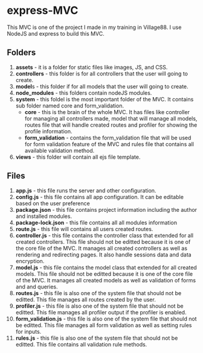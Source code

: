 # express-MVC
This MVC is one of the project I made in my training in Village88. I use NodeJS and express to build this MVC.
## Folders
1. **assets** - it is a folder for static files like images, JS, and CSS.
2. **controllers** - this folder is for all controllers that the user will going to create.
3. **model**s - this folder if for all models that the user will going to create.
4. **node_modules** - this folders contain nodeJS modules.
5. **system** - this foldel is the most important folder of the MVC. It contains sub folder named core and form_validation.
   * **core** - this is the brain of the whole MVC. It has files like controller for managing all controllers made, model that will manage all models, routes file that will handle created routes and profiler for showing the profile information.
   * **form_validation** - contains the form_validation file that will be used for form validation feature of the MVC and rules file that contains all available validation method.
6. **views** - this folder will contain all ejs file template.

## Files
1. **app.js** - this file runs the server and other configuration.
2. **config.js** - this file contains all app configuration. It can be editable based on the user preference
3. **package.json** - this file contains project information including the author and installed modules.
4. **package-lock.json** - this file contains all all modules information
5. **route.js** - this file will contains all users created routes.
6. **controller.js** - this file contains the controller class that extended for all created controllers. This file should not be editted because it is one of the core file of the MVC. It manages all created controllers as well as rendering and redirecting pages. It also handle sessions data and data encryption. 
7. **model.js** - this file contains the model class that extended for all created models. This file should not be editted because it is one of the core file of the MVC. It manages all created models as well as validation of forms and and queries.
8. **routes.js** - this file is also one of the system file that should not be editted. This file manages all routes created by the user.
9. **profiler.js** - this file is also one of the system file that should not be editted. This file manages all profiler output if the profiler is enabled. 
10. **form_validation.js** - this file is also one of the system file that should not be editted. This file manages all form validation as well as setting rules for inputs.
11. **rules.js** - this file is also one of the system file that should not be editted. This file contains all validation rule methods.
